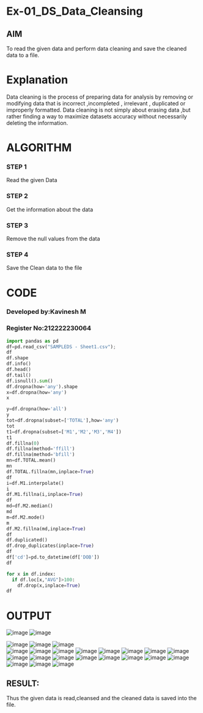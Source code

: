 # Ex-01_DS_Data_Cleansing


## AIM
To read the given data and perform data cleaning and save the cleaned data to a file. 

# Explanation
Data cleaning is the process of preparing data for analysis by removing or modifying data that is incorrect ,incompleted , irrelevant , duplicated or improperly formatted. 
Data cleaning is not simply about erasing data ,but rather finding a way to maximize datasets accuracy without necessarily deleting the information. 

# ALGORITHM
### STEP 1
Read the given Data
### STEP 2
Get the information about the data
### STEP 3
Remove the null values from the data
### STEP 4
Save the Clean data to the file

# CODE
### Developed by:Kavinesh M
### Register No:212222230064
```python
import pandas as pd
df=pd.read_csv("SAMPLEDS - Sheet1.csv");
df
df.shape
df.info()
df.head()
df.tail()
df.isnull().sum()
df.dropna(how='any').shape
x=df.dropna(how='any')
x

y=df.dropna(how='all')
y
tot=df.dropna(subset=['TOTAL'],how='any')
tot
t1=df.dropna(subset=['M1','M2','M3','M4'])
t1
df.fillna(0)
df.fillna(method='ffill')
df.fillna(method='bfill')
mn=df.TOTAL.mean()
mn
df.TOTAL.fillna(mn,inplace=True)
df
i=df.M1.interpolate()
i
df.M1.fillna(i,inplace=True)
df
md=df.M2.median()
md
m=df.M2.mode()
m
df.M2.fillna(md,inplace=True)
df
df.duplicated()
df.drop_duplicates(inplace=True)
df
df['cd']=pd.to_datetime(df['DOB'])
df

for x in df.index:
  if df.loc[x,"AVG"]>100:
    df.drop(x,inplace=True)
df


```
# OUTPUT
![image](https://github.com/kavinesh8476/ODD2023-Datascience-Ex01/assets/118466561/b04bc09b-aad9-4e08-bb4f-ffc33d0a57bd)
![image](https://github.com/kavinesh8476/ODD2023-Datascience-Ex01/assets/118466561/e9191dd7-fd76-49cf-9572-6a95c1fdec31)
<br>


![image](https://github.com/kavinesh8476/ODD2023-Datascience-Ex01/assets/118466561/fc5646bc-5f09-4449-a810-d1a96af0e759)
![image](https://github.com/kavinesh8476/ODD2023-Datascience-Ex01/assets/118466561/ca663b59-7790-4de7-8813-0ba1e9a2f20d)
![image](https://github.com/kavinesh8476/ODD2023-Datascience-Ex01/assets/118466561/459aae91-2394-4437-bd3e-fd769c0b19c1)
<br>
![image](https://github.com/kavinesh8476/ODD2023-Datascience-Ex01/assets/118466561/7a74c202-8c08-4e34-bf58-0d74a6592a1f)
![image](https://github.com/kavinesh8476/ODD2023-Datascience-Ex01/assets/118466561/04f9e304-b435-4e93-85ba-4c07407b3424)
![image](https://github.com/kavinesh8476/ODD2023-Datascience-Ex01/assets/118466561/50d5dd78-1448-44f9-91dc-e73daaaf32ba)
![image](https://github.com/kavinesh8476/ODD2023-Datascience-Ex01/assets/118466561/f84ee951-285d-4c8b-acc9-0f3a3f575fc5)
![image](https://github.com/kavinesh8476/ODD2023-Datascience-Ex01/assets/118466561/d0a40e81-1a2a-4d3e-bf07-9c9e5ef53609)
![image](https://github.com/kavinesh8476/ODD2023-Datascience-Ex01/assets/118466561/96705cb6-fbb7-49bc-9760-8d21a9f68afc)
![image](https://github.com/kavinesh8476/ODD2023-Datascience-Ex01/assets/118466561/95c12089-8421-4ed5-8f0a-406df11fe301)
![image](https://github.com/kavinesh8476/ODD2023-Datascience-Ex01/assets/118466561/51a38697-0154-47c6-8a19-deae3f27fc03)
![image](https://github.com/kavinesh8476/ODD2023-Datascience-Ex01/assets/118466561/4227fcf7-13fc-449c-81dc-f7f636b9f24d)
![image](https://github.com/kavinesh8476/ODD2023-Datascience-Ex01/assets/118466561/89333abe-f635-4dbb-8883-33facbfce7fa)
![image](https://github.com/kavinesh8476/ODD2023-Datascience-Ex01/assets/118466561/4fe12bc3-8493-4219-b10d-5c2bdc9227fb)
![image](https://github.com/kavinesh8476/ODD2023-Datascience-Ex01/assets/118466561/c8d2bf8b-6a27-4dfd-bb96-60c6dbfce3c6)
![image](https://github.com/kavinesh8476/ODD2023-Datascience-Ex01/assets/118466561/decae851-1b73-4f34-8495-38b23aeb6a6e)
![image](https://github.com/kavinesh8476/ODD2023-Datascience-Ex01/assets/118466561/c18987d5-1c58-4c04-a13d-dfc1aa474d1d)
![image](https://github.com/kavinesh8476/ODD2023-Datascience-Ex01/assets/118466561/6d413529-a351-492b-9812-ea04110bb6f2)
![image](https://github.com/kavinesh8476/ODD2023-Datascience-Ex01/assets/118466561/3ac63188-fe54-4bd0-944a-48f460cf5bdb)
![image](https://github.com/kavinesh8476/ODD2023-Datascience-Ex01/assets/118466561/b08e8841-7e81-4fd6-b47e-ea1b5da72310)
![image](https://github.com/kavinesh8476/ODD2023-Datascience-Ex01/assets/118466561/725b9178-0e45-4dde-9a15-86849618a668)
![image](https://github.com/kavinesh8476/ODD2023-Datascience-Ex01/assets/118466561/1512188d-b0e6-4eea-be7f-5827e8e270dc)
## RESULT:
Thus the given data is read,cleansed and the cleaned data is saved into the file.
 




